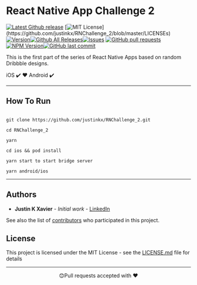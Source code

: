 # React Native App Challenge 2

[![Latest Github release](https://img.shields.io/github/release/justinkx/RNChallenge_2.svg)](https://github.com/justinkx/RNChallenge_2/releases/latest)
[![MIT License](https://img.shields.io/apm/l/atomic-design-ui.svg?)](https://github.com/justinkx/RNChallenge_2/blob/master/LICENSEs)
[![Version](https://badge.fury.io/gh/tterb%2FHyde.svg)](https://badge.fury.io/gh/tterb%2FHyde)[![Github All Releases](https://img.shields.io/github/downloads/justinkx/RNChallenge_2/total.svg?style=flat)]()[![Issues](https://img.shields.io/github/issues-raw/justinkx/RNChallenge_2.svg?maxAge=25000)](https://github.com/justinkx/RNChallenge_2/issues) [![GitHub pull requests](https://img.shields.io/github/issues-pr/justinkx/RNChallenge_2.svg?style=flat)]()
[![NPM Version](https://img.shields.io/npm/v/npm.svg?style=flat)]()[![GitHub last commit](https://img.shields.io/github/last-commit/justinkx/RNChallenge_2.svg?style=flat)]()

This is the first part of the series of React Native Apps based on random Dribbble designs.

iOS ✔️ ❤️ Android ✔️

---

## How To Run

```

git clone https://github.com/justinkx/RNChallenge_2.git

cd RNChallenge_2

yarn

cd ios && pod install

yarn start to start bridge server

yarn android/ios

```

---

## Authors

- **Justin K Xavier** - _Initial work_ - [LinkedIn](https://www.linkedin.com/in/justin-k-xavier-59b82710a/)

See also the list of [contributors](https://github.com/justinkx/RNChallenge_1/graphs/contributors) who participated in this project.

## License

This project is licensed under the MIT License - see the [LICENSE.md](LICENSE.md) file for details

---

<p align="center">😊Pull requests accepted with ❤️</p>
